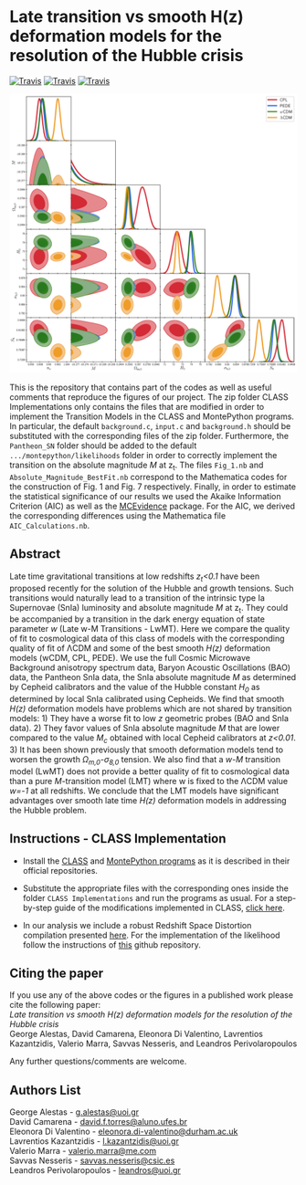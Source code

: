 # Late transition vs smooth H(z) deformation models for the resolution of the Hubble crisis

[![Travis](https://img.shields.io/badge/language-Mathematica-green.svg)]()
[![Travis](https://img.shields.io/badge/language-Python-yellow.svg)]()
[![Travis](https://img.shields.io/badge/language-C-lightgrey.svg)]()

<p align="center">
<img src="preview.png" width="900" title="preview" />
</p>

This is the repository that contains part of the codes as well as useful comments that reproduce the figures of our project. The zip folder CLASS Implementations only contains the files that are modified in order to implement the Transition Models in the CLASS and MontePython programs. In particular, the default `background.c`, `input.c` and `background.h` should be substituted with the corresponding files of the zip folder. Furthermore, the `Pantheon_SN` folder should be added to the default `.../montepython/likelihoods` folder in order to correctly implement the transition on the absolute magnitude *M* at z<sub>t</sub>. The files `Fig_1.nb` and `Absolute_Magnitude_BestFit.nb` correspond to the Mathematica codes for the construction of Fig. 1 and Fig. 7 respectively. Finally, in order to estimate the statistical significance of our results we used the Akaike Information Criterion (AIC) as well as the [MCEvidence](https://github.com/yabebalFantaye/MCEvidence) package. For the AIC, we derived the corresponding differences using the Mathematica file `AIC_Calculations.nb`.

## Abstract
Late time gravitational transitions at low redshifts *z<sub>t</sub><0.1* have been proposed recently for the solution of the Hubble and growth tensions. Such transitions would naturally lead to a transition of the intrinsic type Ia Supernovae (SnIa) luminosity and absolute magnitude *M* at z<sub>t</sub>. They could be accompanied by a transition in the dark energy equation of state parameter *w* (Late w-M Transitions - LwMT). Here we compare the quality of fit to cosmological data of this class of models with the corresponding quality of fit of ΛCDM and some of the best smooth *H(z)* deformation models (wCDM, CPL, PEDE). We use the full Cosmic Microwave Background anisotropy spectrum data, Baryon Acoustic Oscillations (BAO) data, the Pantheon SnIa data, the SnIa absolute magnitude *M* as determined by Cepheid calibrators and the value of the Hubble constant *H<sub>0</sub>* as determined by local SnIa calibrated using Cepheids.  We find that smooth *H(z)* deformation models have problems which are not shared by transition models: 1) They have a worse fit to low *z* geometric probes (BAO and SnIa data). 2) They favor values of SnIa absolute magnitude *M* that are lower compared to the value *M<sub>c</sub>* obtained with local Cepheid calibrators at *z<0.01*. 3) It has been shown previously that smooth deformation models tend to worsen the growth *Ω<sub>m,0</sub>-σ<sub>8,0</sub>* tension. We also find that a *w-M* transition model (LwMT) does not provide a better quality of fit to cosmological data than a pure *M*-transition model (LMT) where w is fixed to the ΛCDM value *w=-1* at all redshifts. We conclude that the LMT models have significant advantages over smooth late time *H(z)* deformation models in addressing the Hubble problem.


## Instructions - CLASS Implementation
* Install the [CLASS](https://github.com/brinckmann/class_public) and [MontePython programs](https://github.com/brinckmann/montepython_public) as it is described in their official repositories.

* Substitute the appropriate files with the corresponding ones inside the folder `CLASS Implementations` and run the programs as usual. For a step-by-step guide of the modifications implemented in CLASS, [click here](https://cosmology.physics.uoi.gr/wp-content/uploads/2021/07/Class_Implementation-1.pdf).

* In our analysis we include a robust Redshift Space Distortion compilation presented [here](https://arxiv.org/pdf/1806.10822.pdf). For the implementation of the likelihood follow the instructions of [this](https://github.com/snesseris/RSD-growth) github repository.


## Citing the paper 
If you use any of the above codes or the figures in a published work please cite the following paper:
<br>*Late transition vs smooth H(z) deformation models for the resolution of the Hubble crisis*
<br>George Alestas, David Camarena, Eleonora Di Valentino, Lavrentios Kazantzidis, Valerio Marra, Savvas Nesseris, and Leandros Perivolaropoulos

Any further questions/comments are welcome.


## Authors List
George Alestas - <g.alestas@uoi.gr>
<br>David Camarena - <david.f.torres@aluno.ufes.br>
<br>Eleonora Di Valentino - <eleonora.di-valentino@durham.ac.uk>
<br>Lavrentios Kazantzidis - <l.kazantzidis@uoi.gr>
<br>Valerio Marra - <valerio.marra@me.com>
<br>Savvas Nesseris - <savvas.nesseris@csic.es>
<br>Leandros Perivolaropoulos - <leandros@uoi.gr>
